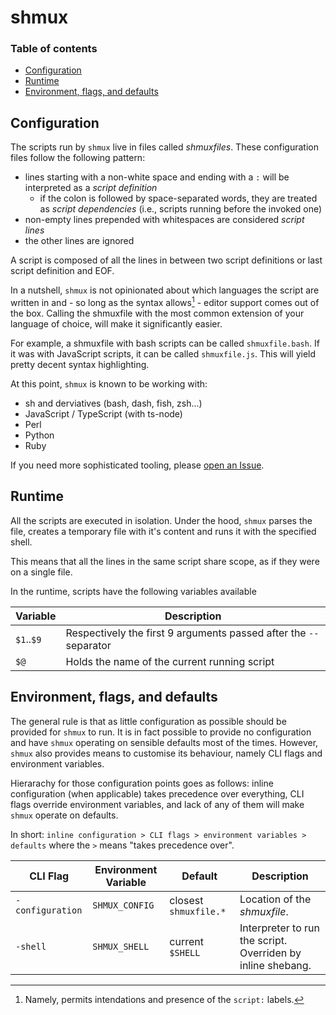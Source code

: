 # shmux

### Table of contents

* [Configuration](#configuration)
* [Runtime](#runtime)
* [Environment, flags, and defaults](#environment-flags-and-defaults)

## Configuration

The scripts run by `shmux` live in files called _shmuxfiles_. These configuration files follow the following pattern:

* lines starting with a non-white space and ending with a `:` will be interpreted as a _script definition_
    * if the colon is followed by space-separated words, they are treated as _script dependencies_ (i.e., scripts running before the invoked one)
* non-empty lines prepended with whitespaces are considered _script lines_ 
* the other lines are ignored

A script is composed of all the lines in between two script definitions or last script definition and EOF. 

In a nutshell, `shmux` is not opinionated about which languages the script are written in and - so long as the syntax allows[^1] - editor support comes out of the box. Calling the shmuxfile with the most common extension of your language of choice, will make it significantly easier.

For example, a shmuxfile with bash scripts can be called `shmuxfile.bash`. If it was with JavaScript scripts, it can be called `shmuxfile.js`. This will yield pretty decent syntax highlighting.

At this point, `shmux` is known to be working with:
* sh and derviatives (bash, dash, fish, zsh...)
* JavaScript / TypeScript (with ts-node)
* Perl
* Python
* Ruby

If you need more sophisticated tooling, please [open an Issue](https://github.com/shikaan/shmux/issues).

[^1]: Namely, permits intendations and presence of the `script:` labels.

## Runtime

All the scripts are executed in isolation. Under the hood, `shmux` parses the file, creates a temporary file with it's content and runs it with the specified shell.

This means that all the lines in the same script share scope, as if they were on a single file.

In the runtime, scripts have the following variables available

| Variable    | Description                                                         |
|---          |---                                                                  |
| `$1`..`$9`  | Respectively the first 9 arguments passed after the `--` separator  |
| `$@`        | Holds the name of the current running script                        |

## Environment, flags, and defaults

The general rule is that as little configuration as possible should be provided for `shmux` to run. It is in fact possible to provide no configuration and have `shmux` operating on sensible defaults most of the times. However, `shmux` also provides means to customise its behaviour, namely CLI flags and environment variables. 

Hierarachy for those configuration points goes as follows: inline configuration (when applicable) takes precedence over everything, CLI flags override environment variables, and lack of any of them will make `shmux` operate on defaults.

In short: `inline configuration > CLI flags > environment variables > defaults` where the `>` means "takes precedence over".

| CLI Flag          | Environment Variable  | Default               | Description                                                 |
|---                |---                    | ---                   | ---                                                         |
| `-configuration`  | `SHMUX_CONFIG`        | closest `shmuxfile.*` | Location of the _shmuxfile_.                                |
| `-shell`          | `SHMUX_SHELL`         | current `$SHELL`      | Interpreter to run the script. Overriden by inline shebang. |